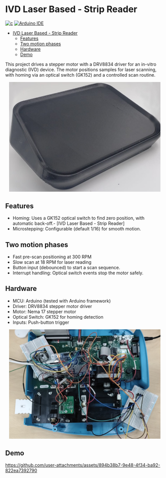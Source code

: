 # IVD Laser Based - Strip Reader

[![c](https://img.shields.io/badge/C-00599C?logo=c)](https://en.cppreference.com/w/)
[![Arduino IDE](https://img.shields.io/badge/Arduino_IDE-00979D?&logo=arduino&logoColor=white)](https://www.arduino.cc/en/software/)

- [IVD Laser Based - Strip Reader](#ivd-laser-based---strip-reader)
  - [Features](#features)
  - [Two motion phases](#two-motion-phases)
  - [Hardware](#hardware)
  - [Demo](#demo)

This project drives a stepper motor with a DRV8834 driver for an in-vitro diagnostic (IVD) device.
The motor positions samples for laser scanning, with homing via an optical switch (GK152) and a controlled scan routine.

<p align="center"> <img alt="IVD hero" src="assets/hero.jpg" width="480"> </p>

## Features

- Homing: Uses a GK152 optical switch to find zero position, with automatic back-off.- [IVD Laser Based - Strip Reader]
- Microstepping: Configurable (default 1/16) for smooth motion.

## Two motion phases

- Fast pre-scan positioning at 300 RPM
- Slow scan at 18 RPM for laser reading
- Button input (debounced) to start a scan sequence.
- Interrupt handling: Optical switch events stop the motor safely.

## Hardware

- MCU: Arduino (tested with Arduino framework)
- Driver: DRV8834 stepper motor driver
- Motor: Nema 17 stepper motor
- Optical Switch: GK152 for homing detection
- Inputs: Push-button trigger

<p  align="center"> <img alt="ivd internals" src="assets/ivd.jpg" width="480"></p>

## Demo

https://github.com/user-attachments/assets/894b38b7-9e48-4f34-ba92-822ea7392790
